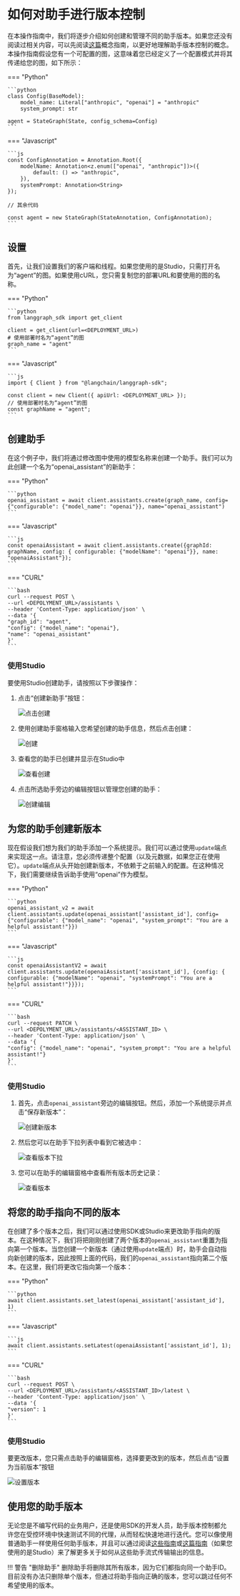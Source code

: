 # 如何对助手进行版本控制

在本操作指南中，我们将逐步介绍如何创建和管理不同的助手版本。如果您还没有阅读过相关内容，可以先阅读[这篇](../../concepts/assistants.md#versioning-assistants)概念指南，以更好地理解助手版本控制的概念。本操作指南假设您有一个可配置的图，这意味着您已经定义了一个配置模式并将其传递给您的图，如下所示：

=== "Python"

    ```python
    class Config(BaseModel):
        model_name: Literal["anthropic", "openai"] = "anthropic"
        system_prompt: str

    agent = StateGraph(State, config_schema=Config)
    ```

=== "Javascript"

    ```js
    const ConfigAnnotation = Annotation.Root({
        modelName: Annotation<z.enum(["openai", "anthropic"])>({
            default: () => "anthropic",
        }),
        systemPrompt: Annotation<String>
    });

    // 其余代码

    const agent = new StateGraph(StateAnnotation, ConfigAnnotation);
    ```

## 设置

首先，让我们设置我们的客户端和线程。如果您使用的是Studio，只需打开名为“agent”的图。如果使用cURL，您只需复制您的部署URL和要使用的图的名称。

=== "Python"

    ```python
    from langgraph_sdk import get_client

    client = get_client(url=<DEPLOYMENT_URL>)
    # 使用部署时名为“agent”的图
    graph_name = "agent"
    ```

=== "Javascript"

    ```js
    import { Client } from "@langchain/langgraph-sdk";

    const client = new Client({ apiUrl: <DEPLOYMENT_URL> });
    // 使用部署时名为“agent”的图
    const graphName = "agent";
    ```

## 创建助手

在这个例子中，我们将通过修改图中使用的模型名称来创建一个助手。我们可以为此创建一个名为“openai_assistant”的新助手：

=== "Python"

    ```python
    openai_assistant = await client.assistants.create(graph_name, config={"configurable": {"model_name": "openai"}}, name="openai_assistant")
    ```

=== "Javascript"

    ```js
    const openaiAssistant = await client.assistants.create({graphId: graphName, config: { configurable: {"modelName": "openai"}}, name: "openaiAssistant"});
    ```

=== "CURL"

    ```bash
    curl --request POST \
    --url <DEPOLYMENT_URL>/assistants \
    --header 'Content-Type: application/json' \
    --data '{
    "graph_id": "agent",
    "config": {"model_name": "openai"},
    "name": "openai_assistant"
    }'
    ```

### 使用Studio

要使用Studio创建助手，请按照以下步骤操作：

1. 点击“创建新助手”按钮：

    ![点击创建](./img/click_create_assistant.png)

1. 使用创建助手窗格输入您希望创建的助手信息，然后点击创建：

    ![创建](./img/create_assistant.png)

1. 查看您的助手已创建并显示在Studio中

    ![查看创建](./img/create_assistant_view.png)

1. 点击所选助手旁边的编辑按钮以管理您创建的助手：

    ![创建编辑](./img/edit_created_assistant.png)

## 为您的助手创建新版本

现在假设我们想为我们的助手添加一个系统提示。我们可以通过使用`update`端点来实现这一点。请注意，您必须传递整个配置（以及元数据，如果您正在使用它）。`update`端点从头开始创建新版本，不依赖于之前输入的配置。在这种情况下，我们需要继续告诉助手使用“openai”作为模型。

=== "Python"

    ```python
    openai_assistant_v2 = await client.assistants.update(openai_assistant['assistant_id'], config={"configurable": {"model_name": "openai", "system_prompt": "You are a helpful assistant!"}})
    ```

=== "Javascript"

    ```js
    const openaiAssistantV2 = await client.assistants.update(openaiAssistant['assistant_id'], {config: { configurable: {"modelName": "openai", "systemPrompt": "You are a helpful assistant!"}}});
    ```

=== "CURL"

    ```bash
    curl --request PATCH \
    --url <DEPOLYMENT_URL>/assistants/<ASSISTANT_ID> \
    --header 'Content-Type: application/json' \
    --data '{
    "config": {"model_name": "openai", "system_prompt": "You are a helpful assistant!"}
    }'
    ```

### 使用Studio

1. 首先，点击`openai_assistant`旁边的编辑按钮。然后，添加一个系统提示并点击“保存新版本”：

    ![创建新版本](./img/create_new_version.png)

1. 然后您可以在助手下拉列表中看到它被选中：

    ![查看版本下拉](./img/see_new_version.png)

1. 您可以在助手的编辑窗格中查看所有版本历史记录：

    ![查看版本](./img/see_version_history.png)

## 将您的助手指向不同的版本

在创建了多个版本之后，我们可以通过使用SDK或Studio来更改助手指向的版本。在这种情况下，我们将把刚刚创建了两个版本的`openai_assistant`重置为指向第一个版本。当您创建一个新版本（通过使用`update`端点）时，助手会自动指向新创建的版本，因此按照上面的代码，我们的`openai_assistant`指向第二个版本。在这里，我们将更改它指向第一个版本：

=== "Python"

    ```python
    await client.assistants.set_latest(openai_assistant['assistant_id'], 1)
    ```

=== "Javascript"

    ```js
    await client.assistants.setLatest(openaiAssistant['assistant_id'], 1);
    ```

=== "CURL"

    ```bash
    curl --request POST \
    --url <DEPLOYMENT_URL>/assistants/<ASSISTANT_ID>/latest \
    --header 'Content-Type: application/json' \
    --data '{
    "version": 1
    }'
    ```

### 使用Studio

要更改版本，您只需点击助手的编辑窗格，选择要更改到的版本，然后点击“设置为当前版本”按钮

![设置版本](./img/select_different_version.png)

## 使用您的助手版本

无论您是不编写代码的业务用户，还是使用SDK的开发人员，助手版本控制都允许您在受控环境中快速测试不同的代理，从而轻松快速地进行迭代。您可以像使用普通助手一样使用任何助手版本，并且可以通过阅读[这些指南](https://langchain-ai.github.io/langgraph/cloud/how-tos/#streaming)或[这篇指南](https://langchain-ai.github.io/langgraph/cloud/how-tos/invoke_studio/)（如果您使用的是Studio）来了解更多关于如何从这些助手流式传输输出的信息。

!!! 警告 "删除助手"
    删除助手将删除其所有版本，因为它们都指向同一个助手ID。目前没有办法只删除单个版本，但通过将助手指向正确的版本，您可以跳过任何不希望使用的版本。